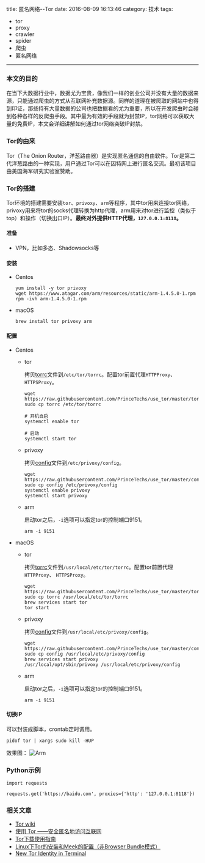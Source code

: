 title: 匿名网络--Tor
date: 2016-08-09 16:13:46
category: 技术
tags:
  - tor
  - proxy
  - crawler
  - spider
  - 爬虫
  - 匿名网络
---
### 本文的目的

在当下大数据行业中，数据尤为宝贵，像我们一样的创业公司并没有大量的数据来源，只能通过爬虫的方式从互联网补充数据源。同样的道理在被爬取的网站中也得到印证，那些持有大量数据的公司也把数据看的尤为重要，所以在开发爬虫时会碰到各种各样的反爬虫手段。其中最为有效的手段就为封禁IP，tor网络可以获取大量的免费IP，本文会详细讲解如何通过tor网络突破IP封禁。

### Tor的由来

Tor（The Onion Router，洋葱路由器）是实现匿名通信的自由软件。Tor是第二代洋葱路由的一种实现，用户通过Tor可以在因特网上进行匿名交流。最初该项目由美国海军研究实验室赞助。

### Tor的搭建

Tor环境的搭建需要安装`tor`、`privoxy`、`arm`等程序，其中tor用来连接tor网络，privoxy用来将tor的socks代理转换为http代理，arm用来对tor进行监控（类似于top）和操作（切换出口IP）。**最终对外提供HTTP代理，`127.0.0.1:8118`。**

<!-- more -->
#### 准备

- VPN，比如多态、Shadowsocks等

#### 安装

- Centos

    ```
    yum install -y tor privoxy
    wget https://www.atagar.com/arm/resources/static/arm-1.4.5.0-1.rpm
    rpm -ivh arm-1.4.5.0-1.rpm
    ```

- macOS

    ```
    brew install tor privoxy arm
    ```

#### 配置

- Centos

    - tor

        拷贝[torrc](https://raw.githubusercontent.com/PrinceTechs/use_tor/master/torrc)文件到`/etc/tor/torrc`。配置tor前置代理`HTTPProxy`、 `HTTPSProxy`。

        ```
        wget https://raw.githubusercontent.com/PrinceTechs/use_tor/master/torrc
        sudo cp torrc /etc/tor/torrc

        # 开机自启
        systemctl enable tor

        # 启动
        systemctl start tor
        ```

    - privoxy

        拷贝[config](https://raw.githubusercontent.com/PrinceTechs/use_tor/master/config)文件到`/etc/privoxy/config`。

        ```
        wget https://raw.githubusercontent.com/PrinceTechs/use_tor/master/config
        sudo cp config /etc/privoxy/config
        systemctl enable privoxy
        systemctl start privoxy
        ```

    - arm

        启动tor之后，`-i`选项可以指定tor的控制端口9151。

        ```
        arm -i 9151
        ```

- macOS

    - tor

        拷贝[torrc](https://raw.githubusercontent.com/PrinceTechs/use_tor/master/torrc)文件到`/usr/local/etc/tor/torrc`。配置tor前置代理`HTTPProxy`、 `HTTPSProxy`。

        ```
        wget https://raw.githubusercontent.com/PrinceTechs/use_tor/master/torrc
        sudo cp torrc /usr/local/etc/tor/torrc
        brew services start tor
        tor start
        ```

    - privoxy

        拷贝[config](https://raw.githubusercontent.com/PrinceTechs/use_tor/master/config)文件到`/usr/local/etc/privoxy/config`。

        ```
        wget https://raw.githubusercontent.com/PrinceTechs/use_tor/master/config
        sudo cp config /usr/local/etc/privoxy/config
        brew services start privoxy
        /usr/local/opt/sbin/privoxy /usr/local/etc/privoxy/config
        ```

    - arm

        启动tor之后，`-i`选项可以指定tor的控制端口9151。

        ```
        arm -i 9151
        ```

#### 切换IP

可以封装成脚本，crontab定时调用。

```
pidof tor | xargs sudo kill -HUP
```
效果图：
![Arm](arm.jpg)


### Python示例

```
import requests

requests.get('https://baidu.com', proxies={'http': '127.0.0.1:8118'})
```

### 相关文章

- [Tor wiki](https://zh.wikipedia.org/wiki/Tor)
- [使用 Tor ——安全匿名地访问互联网](https://techyan.me/2016/03/26/%E4%BD%BF%E7%94%A8-tor-%E5%AE%89%E5%85%A8%E5%8C%BF%E5%90%8D%E5%9C%B0%E8%AE%BF%E9%97%AE%E4%BA%92%E8%81%94%E7%BD%91/)
- [Tor下载使用指南](http://www.tor123.biz/)
- [Linux下Tor的安裝和Meek的配置（非Browser Bundle模式）](http://allinfa.com/linux-tor-meek.html)
- [New Tor Identity in Terminal](http://stackoverflow.com/questions/16987518/how-to-request-new-tor-identity-in-terminal)
